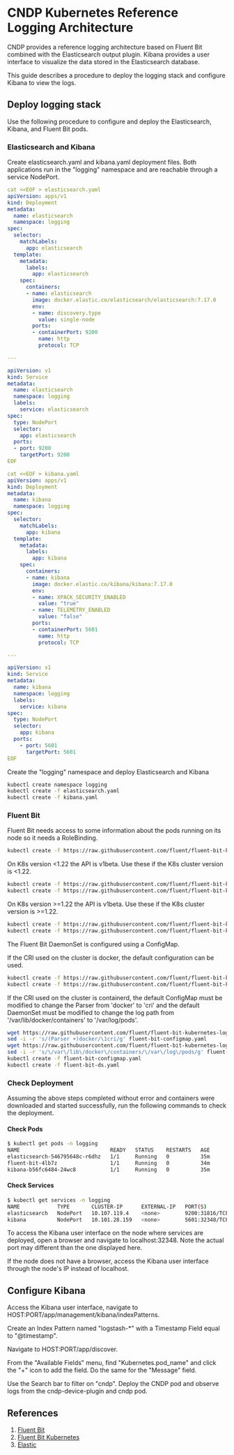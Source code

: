 # CNDP Kubernetes Reference Logging Architecture

CNDP provides a reference logging architecture based on Fluent Bit combined with the Elasticsearch
output plugin. Kibana provides a user interface to visualize the data stored in the Elasticsearch
database.

This guide describes a procedure to deploy the logging stack and configure Kibana to view the logs.

## Deploy logging stack

Use the following procedure to configure and deploy the Elasticsearch, Kibana, and Fluent Bit pods.

### Elasticsearch and Kibana

Create elasticsearch.yaml and kibana.yaml deployment files. Both applications run in the "logging"
namespace and are reachable through a service NodePort.

```yaml
cat <<EOF > elasticsearch.yaml
apiVersion: apps/v1
kind: Deployment
metadata:
  name: elasticsearch
  namespace: logging
spec:
  selector:
    matchLabels:
      app: elasticsearch
  template:
    metadata:
      labels:
        app: elasticsearch
    spec:
      containers:
      - name: elasticsearch
        image: docker.elastic.co/elasticsearch/elasticsearch:7.17.0
        env:
        - name: discovery.type
          value: single-node
        ports:
        - containerPort: 9200
          name: http
          protocol: TCP

---

apiVersion: v1
kind: Service
metadata:
  name: elasticsearch
  namespace: logging
  labels:
    service: elasticsearch
spec:
  type: NodePort
  selector:
    app: elasticsearch
  ports:
  - port: 9200
    targetPort: 9200
EOF
```

```yaml
cat <<EOF > kibana.yaml
apiVersion: apps/v1
kind: Deployment
metadata:
  name: kibana
  namespace: logging
spec:
  selector:
    matchLabels:
      app: kibana
  template:
    metadata:
      labels:
        app: kibana
    spec:
      containers:
      - name: kibana
        image: docker.elastic.co/kibana/kibana:7.17.0
        env:
        - name: XPACK_SECURITY_ENABLED
          value: "true"
        - name: TELEMETRY_ENABLED
          value: "false"
        ports:
        - containerPort: 5601
          name: http
          protocol: TCP

---

apiVersion: v1
kind: Service
metadata:
  name: kibana
  namespace: logging
  labels:
    service: kibana
spec:
  type: NodePort
  selector:
    app: kibana
  ports:
    - port: 5601
      targetPort: 5601
EOF
```

Create the "logging" namespace and deploy Elasticsearch and Kibana

```bash
kubectl create namespace logging
kubectl create -f elasticsearch.yaml
kubectl create -f kibana.yaml
```

### Fluent Bit

Fluent Bit needs access to some information about the pods running on its node so it needs a
RoleBinding.

```bash
kubectl create -f https://raw.githubusercontent.com/fluent/fluent-bit-kubernetes-logging/master/fluent-bit-service-account.yaml
```

On K8s version <1.22 the API is v1beta. Use these if the K8s cluster version is <1.22.

```bash
kubectl create -f https://raw.githubusercontent.com/fluent/fluent-bit-kubernetes-logging/master/fluent-bit-role.yaml
kubectl create -f https://raw.githubusercontent.com/fluent/fluent-bit-kubernetes-logging/master/fluent-bit-role-binding.yaml
```

On K8s version >=1.22 the API is v1beta. Use these if the K8s cluster version is >=1.22.

```bash
kubectl create -f https://raw.githubusercontent.com/fluent/fluent-bit-kubernetes-logging/master/fluent-bit-role-1.22.yaml
kubectl create -f https://raw.githubusercontent.com/fluent/fluent-bit-kubernetes-logging/master/fluent-bit-role-binding-1.22.yaml
```

The Fluent Bit DaemonSet is configured using a ConfigMap.

If the CRI used on the cluster is docker, the default configuration can be used.

```bash
kubectl create -f https://raw.githubusercontent.com/fluent/fluent-bit-kubernetes-logging/master/output/elasticsearch/fluent-bit-configmap.yaml
kubectl create -f https://raw.githubusercontent.com/fluent/fluent-bit-kubernetes-logging/master/output/elasticsearch/fluent-bit-ds.yaml
```

If the CRI used on the cluster is containerd, the default ConfigMap must be modified to change the
Parser from 'docker' to 'cri' and the default DaemonSet must be modified to change the log path from
'/var/lib/docker/containers' to '/var/log/pods'.

```bash
wget https://raw.githubusercontent.com/fluent/fluent-bit-kubernetes-logging/master/output/elasticsearch/fluent-bit-configmap.yaml
sed -i -r 's/(Parser +)docker/\1cri/g' fluent-bit-configmap.yaml
wget https://raw.githubusercontent.com/fluent/fluent-bit-kubernetes-logging/master/output/elasticsearch/fluent-bit-ds.yaml
sed -i -r 's/\/var\/lib\/docker\/containers/\/var\/log\/pods/g' fluent-bit-ds.yaml
kubectl create -f fluent-bit-configmap.yaml
kubectl create -f fluent-bit-ds.yaml
```

### Check Deployment

Assuming the above steps completed without error and containers were downloaded and started
successfully, run the following commands to check the deployment.

#### Check Pods

```bash
$ kubectl get pods -n logging
NAME                             READY   STATUS    RESTARTS   AGE
elasticsearch-546795648c-r6dhz   1/1     Running   0          35m
fluent-bit-4lb7z                 1/1     Running   0          34m
kibana-b56fc6484-24wc8           1/1     Running   0          35m
```

#### Check Services

```bash
$ kubectl get services -n logging
NAME            TYPE       CLUSTER-IP      EXTERNAL-IP   PORT(S)          AGE
elasticsearch   NodePort   10.107.119.4    <none>        9200:31816/TCP   35m
kibana          NodePort   10.101.28.159   <none>        5601:32348/TCP   35m
```

To access the Kibana user interface on the node where services are deployed, open a browser and
navigate to localhost:32348. Note the actual port may different than the one displayed here.

If the node does not have a browser, access the Kibana user interface through the node's IP instead
of localhost.

## Configure Kibana

Access the Kibana user interface, navigate to HOST:PORT/app/management/kibana/indexPatterns.

Create an Index Pattern named "logstash-\*" with a Timestamp Field equal to "@timestamp".

Navigate to HOST:PORT/app/discover.

From the "Available Fields" menu, find "Kubernetes.pod\_name" and click the "+" icon to add the
field. Do the same for the "Message" field.

Use the Search bar to filter on "cndp". Deploy the CNDP pod and observe logs from the
cndp-device-plugin and cndp pod.

## References

1. [Fluent Bit](https://docs.fluentbit.io/manual/)
2. [Fluent Bit Kubernetes](https://docs.fluentbit.io/manual/installation/kubernetes)
3. [Elastic](https://www.elastic.co/guide/index.html)
